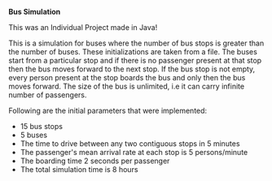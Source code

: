 **Bus Simulation**

This was an Individual Project made in Java!

This is a simulation for buses where the number of bus stops is greater than the number of buses.
These initializations are taken from a file.
The buses start from a particular stop and if there is no passenger present at that stop then the bus moves forward to the next stop.
If the bus stop is not empty, every person present at the stop boards the bus and only then the bus moves forward.
The size of the bus is unlimited, i.e it can carry infinite number of passengers.


Following are the initial parameters that were implemented:

* 15 bus stops
* 5 buses
* The time to drive between any two contiguous stops in 5 minutes
* The passenger's mean arrival rate at each stop is 5 persons/minute
* The boarding time 2 seconds per passenger
* The total simulation time is 8 hours



